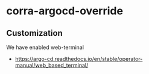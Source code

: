 # corra-argocd-override

## Customization

We have enabled web-terminal

- https://argo-cd.readthedocs.io/en/stable/operator-manual/web_based_terminal/
